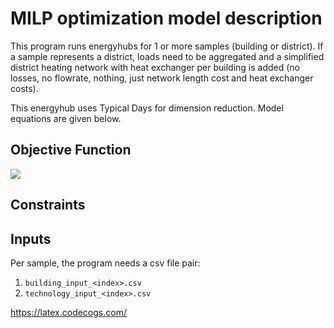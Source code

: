 # MILP optimization model description
This program runs energyhubs for 1 or more samples (building or district). If a sample represents a district, loads need to be aggregated and a simplified district heating network with heat exchanger per building is added (no losses, no flowrate, nothing, just network length cost and heat exchanger costs).

This energyhub uses Typical Days for dimension reduction. Model equations are given below.

## Objective Function
<img src="https://latex.codecogs.com/svg.latex?\min_x&space;f(x)">

## Constraints

## Inputs
Per sample, the program needs a csv file pair:
1. `building_input_<index>.csv`
2. `technology_input_<index>.csv`

https://latex.codecogs.com/
